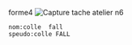 forme4
![Capture tache atelier n6](https://github.com/user-attachments/assets/cdaa5113-12fa-4f04-b225-c984779e5db7)




    nom:colle  fall
    speudo:colle FALL
    
